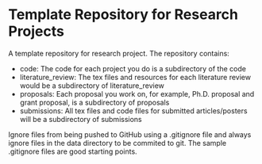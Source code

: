 # Template Repository for Research Projects
A template repository for research project. The repository contains:
- code: The code for each project you do is a subdirectory of the code
- literature_review: The tex files and resources for each literature review would be a subdirectory of literature_review
- proposals: Each proposal you work on, for example, Ph.D. proposal and grant proposal, is a subdirectory of proposals
- submissions: All tex files and code files for submitted articles/posters will be a subdirectory of submissions

Ignore files from being pushed to GitHub using a .gitignore file and always ignore files in the data directory to be commited to git. The sample .gitignore files are good starting points.
